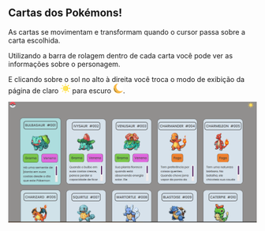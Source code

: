 ## Cartas dos Pokémons!

As cartas se movimentam e transformam quando o cursor passa sobre a carta escolhida.

Utilizando a barra de rolagem dentro de cada carta você pode ver as informações sobre o personagem.

E clicando sobre o sol no alto à direita você troca o modo de exibição da página de claro <img src="./src/imagens/sun.png" height="20px"> para escuro <img src="./src/imagens/moon.png" height="20px">.

![Alt text](pokemons.gif)


